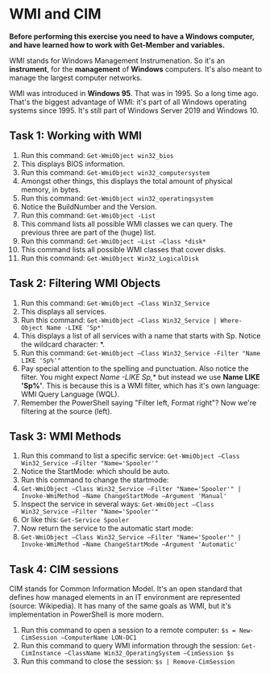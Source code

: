 # WMI and CIM

**Before performing this exercise you need to have a Windows computer, and have learned how to work with Get-Member and variables.**

WMI stands for Windows Management Instrumenation. So it's an **instrument**, for the **management** of **Windows** computers. It's also meant to manage the largest computer networks.

WMI was introduced in **Windows 95**. That was in 1995. So a long time ago. That's the biggest advantage of WMI: it's part of all Windows operating systems since 1995. It's still part of Windows Server 2019 and Windows 10.


## Task 1: Working with WMI
1. Run this command: ```Get-WmiObject win32_bios```
1. This displays BIOS information.
1. Run this command: ```Get-WmiObject win32_computersystem```
1. Amongst other things, this displays the total amount of physical memory, in bytes.
1. Run this command: ```Get-WmiObject win32_operatingsystem```
1. Notice the BuildNumber and the Version.
1. Run this command: ```Get-WmiObject -List```
1. This command lists all possible WMI classes we can query. The previous three are part of the (huge) list.
1. Run this command: ```Get-WmiObject –List –Class *disk*```
1. This command lists all possible WMI classes that cover disks.
1. Run this command: ```Get-WmiObject Win32_LogicalDisk```


## Task 2: Filtering WMI Objects
1. Run this command: ```Get-WmiObject –Class Win32_Service```
1. This displays all services.
1. Run this command: ```Get-WmiObject –Class Win32_Service | Where-Object Name -LIKE 'Sp*'```
1. This displays a list of all services with a name that starts with Sp. Notice the wildcard character: *.
1. Run this command: ```Get-WmiObject –Class Win32_Service -Filter "Name LIKE 'Sp%'"```
1. Pay special attention to the spelling and punctuation. Also notice the filter. You might expect **Name -LIKE Sp*,** but instead we use **Name LIKE 'Sp%'**. This is because this is a WMI filter, which has it's own language: WMI Query Language (WQL).
1. Remember the PowerShell saying "Filter left, Format right"? Now we're filtering at the source (left).


## Task 3: WMI Methods
1. Run this command to list a specific service: ```Get-WmiObject –Class Win32_Service –Filter "Name='Spooler'"```
1. Notice the StartMode: which should be auto.
1. Run this command to change the startmode:
1. ```Get-WmiObject –Class Win32_Service –Filter "Name='Spooler'" | Invoke-WmiMethod –Name ChangeStartMode –Argument 'Manual'```
1. Inspect the service in several ways: ```Get-WmiObject –Class Win32_Service –Filter "Name='Spooler'"```
1. Or like this: ```Get-Service Spooler```
1. Now return the service to the automatic start mode:
1. ```Get-WmiObject –Class Win32_Service –Filter "Name='Spooler'" | Invoke-WmiMethod –Name ChangeStartMode –Argument 'Automatic'```


## Task 4: CIM sessions
CIM stands for Common Information Model. It's an open standard that defines how managed elements in an IT environment are represented (source: Wikipedia). It has many of the same goals as WMI, but it's implementation in PowerShell is more modern.

1. Run this command to open a session to a remote computer: ```$s = New-CimSession –ComputerName LON-DC1```
1. Run this command to query WMI information through the session: ```Get-CimInstance –ClassName Win32_OperatingSystem –CimSession $s```
1. Run this command to close the session: ```$s | Remove-CimSession```

